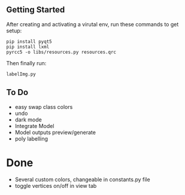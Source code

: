 ## Getting Started

After creating and activating a virutal env, run these commands to get setup:
```
pip install pyqt5
pip install lxml
pyrcc5 -o libs/resources.py resources.qrc
```
Then finally run:
```
labelImg.py
```

## To Do
- easy swap class colors
- undo
- dark mode
- Integrate Model
- Model outputs preview/generate
- poly labelling

# Done
- Several custom colors, changeable in constants.py file
- toggle vertices on/off in view tab